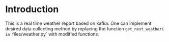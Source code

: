 # Introduction

This is a real time weather report based on kafka. One can implement desired data collecting method by replacing the function `get_next_weather( in `files/weather.py` with modified functions.
